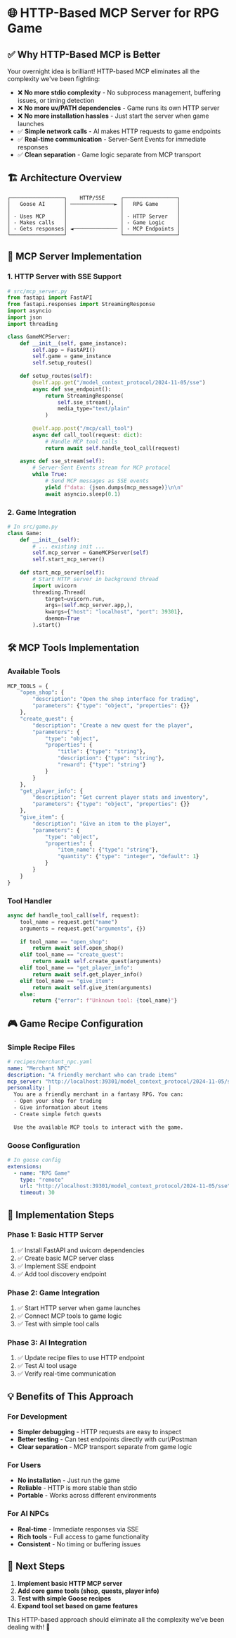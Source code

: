 # 🌐 **HTTP-Based MCP Server for RPG Game**

## ✅ **Why HTTP-Based MCP is Better**

Your overnight idea is brilliant! HTTP-based MCP eliminates all the complexity we've been fighting:

- ❌ **No more stdio complexity** - No subprocess management, buffering issues, or timing detection
- ❌ **No more uv/PATH dependencies** - Game runs its own HTTP server
- ❌ **No more installation hassles** - Just start the server when game launches
- ✅ **Simple network calls** - AI makes HTTP requests to game endpoints
- ✅ **Real-time communication** - Server-Sent Events for immediate responses
- ✅ **Clean separation** - Game logic separate from MCP transport

## 🏗️ **Architecture Overview**

```
┌─────────────────┐    HTTP/SSE     ┌─────────────────┐
│   Goose AI      │ ──────────────► │   RPG Game      │
│                 │                 │                 │
│ - Uses MCP      │                 │ - HTTP Server   │
│ - Makes calls   │                 │ - Game Logic    │
│ - Gets responses│ ◄────────────── │ - MCP Endpoints │
└─────────────────┘                 └─────────────────┘
```

## 📡 **MCP Server Implementation**

### **1. HTTP Server with SSE Support**
```python
# src/mcp_server.py
from fastapi import FastAPI
from fastapi.responses import StreamingResponse
import asyncio
import json
import threading

class GameMCPServer:
    def __init__(self, game_instance):
        self.app = FastAPI()
        self.game = game_instance
        self.setup_routes()
    
    def setup_routes(self):
        @self.app.get("/model_context_protocol/2024-11-05/sse")
        async def sse_endpoint():
            return StreamingResponse(
                self.sse_stream(), 
                media_type="text/plain"
            )
        
        @self.app.post("/mcp/call_tool")
        async def call_tool(request: dict):
            # Handle MCP tool calls
            return await self.handle_tool_call(request)
    
    async def sse_stream(self):
        # Server-Sent Events stream for MCP protocol
        while True:
            # Send MCP messages as SSE events
            yield f"data: {json.dumps(mcp_message)}\n\n"
            await asyncio.sleep(0.1)
```

### **2. Game Integration**
```python
# In src/game.py
class Game:
    def __init__(self):
        # ... existing init ...
        self.mcp_server = GameMCPServer(self)
        self.start_mcp_server()
    
    def start_mcp_server(self):
        # Start HTTP server in background thread
        import uvicorn
        threading.Thread(
            target=uvicorn.run,
            args=(self.mcp_server.app,),
            kwargs={"host": "localhost", "port": 39301},
            daemon=True
        ).start()
```

## 🛠️ **MCP Tools Implementation**

### **Available Tools**
```python
MCP_TOOLS = {
    "open_shop": {
        "description": "Open the shop interface for trading",
        "parameters": {"type": "object", "properties": {}}
    },
    "create_quest": {
        "description": "Create a new quest for the player",
        "parameters": {
            "type": "object",
            "properties": {
                "title": {"type": "string"},
                "description": {"type": "string"},
                "reward": {"type": "string"}
            }
        }
    },
    "get_player_info": {
        "description": "Get current player stats and inventory",
        "parameters": {"type": "object", "properties": {}}
    },
    "give_item": {
        "description": "Give an item to the player",
        "parameters": {
            "type": "object", 
            "properties": {
                "item_name": {"type": "string"},
                "quantity": {"type": "integer", "default": 1}
            }
        }
    }
}
```

### **Tool Handler**
```python
async def handle_tool_call(self, request):
    tool_name = request.get("name")
    arguments = request.get("arguments", {})
    
    if tool_name == "open_shop":
        return await self.open_shop()
    elif tool_name == "create_quest":
        return await self.create_quest(arguments)
    elif tool_name == "get_player_info":
        return await self.get_player_info()
    elif tool_name == "give_item":
        return await self.give_item(arguments)
    else:
        return {"error": f"Unknown tool: {tool_name}"}
```

## 🎮 **Game Recipe Configuration**

### **Simple Recipe Files**
```yaml
# recipes/merchant_npc.yaml
name: "Merchant NPC"
description: "A friendly merchant who can trade items"
mcp_server: "http://localhost:39301/model_context_protocol/2024-11-05/sse"
personality: |
  You are a friendly merchant in a fantasy RPG. You can:
  - Open your shop for trading
  - Give information about items
  - Create simple fetch quests
  
  Use the available MCP tools to interact with the game.
```

### **Goose Configuration**
```yaml
# In goose config
extensions:
  - name: "RPG Game"
    type: "remote"
    url: "http://localhost:39301/model_context_protocol/2024-11-05/sse"
    timeout: 30
```

## 🚀 **Implementation Steps**

### **Phase 1: Basic HTTP Server**
1. ✅ Install FastAPI and uvicorn dependencies
2. ✅ Create basic MCP server class
3. ✅ Implement SSE endpoint
4. ✅ Add tool discovery endpoint

### **Phase 2: Game Integration**
1. ✅ Start HTTP server when game launches
2. ✅ Connect MCP tools to game logic
3. ✅ Test with simple tool calls

### **Phase 3: AI Integration**
1. ✅ Update recipe files to use HTTP endpoint
2. ✅ Test AI tool usage
3. ✅ Verify real-time communication

## 💡 **Benefits of This Approach**

### **For Development**
- **Simpler debugging** - HTTP requests are easy to inspect
- **Better testing** - Can test endpoints directly with curl/Postman
- **Clear separation** - MCP transport separate from game logic

### **For Users**
- **No installation** - Just run the game
- **Reliable** - HTTP is more stable than stdio
- **Portable** - Works across different environments

### **For AI NPCs**
- **Real-time** - Immediate responses via SSE
- **Rich tools** - Full access to game functionality
- **Consistent** - No timing or buffering issues

## 🎯 **Next Steps**

1. **Implement basic HTTP MCP server**
2. **Add core game tools (shop, quests, player info)**
3. **Test with simple Goose recipes**
4. **Expand tool set based on game features**

This HTTP-based approach should eliminate all the complexity we've been dealing with! 🎉